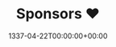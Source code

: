 ---
title: "Sponsors ❤️"
date: 1337-04-22T00:00:00+00:00
# weight: 1
# aliases: ["/first"]
keywords: ["Blog", "CTF", "Capture The Flag", "Paolo", "PascalCTF"]
# author: "Paolo"
# author: ["Me", "You"] # multiple authors
showToc: true
TocOpen: false
draft: false
hidemeta: false
comments: false
description: "Sponsors's page of the PascalCTF"
canonicalURL: "https://pascalctf.it/sponsors/"
disableHLJS: true # to disable highlightjs
disableShare: false
disableHLJS: false
hideSummary: false
searchHidden: true
ShowReadingTime: true
ShowBreadCrumbs: true
ShowPostNavLinks: true
ShowWordCount: true
ShowRssButtonInSectionTermList: true
UseHugoToc: true
cover:
    image: "<image path/url>" # image path/url
    alt: "PascalCTF's logo" # alt text
    caption: "Sponsor's page of the PascalCTF" # display caption under cover
    relative: false # when using page bundles set this to true
    hidden: true # only hide on current single page
editPost:
    URL: "https://github.com/PascalCTF/PascalCTF.github.io/content"
    Text: "Suggest Changes" # edit text
    appendFilePath: true # to append file path to Edit link
---
